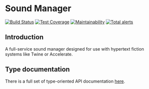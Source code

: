 # Sound Manager

[![Build Status](https://travis-ci.com/furkleindustries/sound-manager.svg?branch=master)](https://travis-ci.com/furkleindustries/sound-manager) [![Test Coverage](https://api.codeclimate.com/v1/badges/593d48d6cb6e981eb227/test_coverage)](https://codeclimate.com/github/furkleindustries/sound-manager/test_coverage) [![Maintainability](https://api.codeclimate.com/v1/badges/593d48d6cb6e981eb227/maintainability)](https://codeclimate.com/github/furkleindustries/sound-manager/maintainability) [![Total alerts](https://img.shields.io/lgtm/alerts/g/furkleindustries/sound-manager.svg?logo=lgtm&logoWidth=18)](https://lgtm.com/projects/g/furkleindustries/sound-manager/alerts/)

## Introduction

A full-service sound manager designed for use with hypertext fiction systems like Twine or Accelerate.

## Type documentation

There is a full set of type-oriented API documentation [here](/typedocs).
